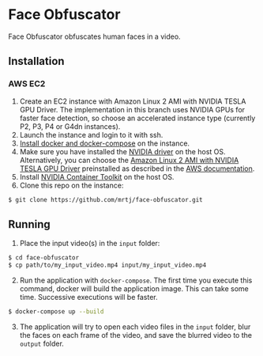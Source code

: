 # Face Obfuscator

Face Obfuscator obfuscates human faces in a video.

## Installation

### AWS EC2

1. Create an EC2 instance with Amazon Linux 2 AMI with NVIDIA TESLA GPU Driver. The implementation in this branch uses NVIDIA GPUs for faster face detection, so choose an accelerated instance type (currently P2, P3, P4 or G4dn instances).
2. Launch the instance and login to it with ssh.
3. [Install docker and docker-compose](https://gist.github.com/npearce/6f3c7826c7499587f00957fee62f8ee9) on the instance.
4. Make sure you have installed the [NVIDIA driver](https://github.com/NVIDIA/nvidia-docker/wiki/Frequently-Asked-Questions#how-do-i-install-the-nvidia-driver) on the host OS. Alternatively, you can choose the [Amazon Linux 2 AMI with NVIDIA TESLA GPU Driver](https://aws.amazon.com/marketplace/pp/prodview-64e4rx3h733ru) preinstalled as described in the [AWS documentation](https://docs.aws.amazon.com/AWSEC2/latest/UserGuide/install-nvidia-driver.html#preinstalled-nvidia-driver).
5. Install [NVIDIA Container Toolkit](https://docs.nvidia.com/datacenter/cloud-native/container-toolkit/install-guide.html#docker) on the host OS.
4. Clone this repo on the instance:
```bash
$ git clone https://github.com/mrtj/face-obfuscator.git
```

## Running

1. Place the input video(s) in the `input` folder:
```bash
$ cd face-obfuscator
$ cp path/to/my_input_video.mp4 input/my_input_video.mp4
```
2. Run the application with `docker-compose`. The first time you execute this command, docker will build the application image. This can take some time. Successive executions will be faster.
```bash
$ docker-compose up --build
```
3. The application will try to open each video files in the `input` folder, blur the faces on each frame of the video, and save the blurred video to the `output` folder.
